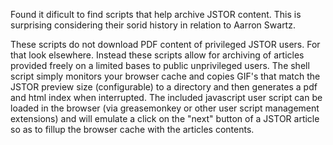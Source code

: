 Found it dificult to find scripts that help archive JSTOR content. This is
surprising considering their sorid history in relation to Aarron Swartz.

These scripts do not download PDF content of privileged JSTOR users. For
that look elsewhere. Instead these scripts allow for archiving of articles
provided freely on a limited bases to public unprivileged users.
The shell script simply monitors your browser cache and copies GIF's
that match the JSTOR preview size (configurable) to a directory and then
generates a pdf and html index when interrupted. The included javascript
user script can be loaded in the browser (via greasemonkey or other user
script management extensions) and will emulate a click on the "next"
button of a JSTOR article so as to fillup the browser cache with the
articles contents.
